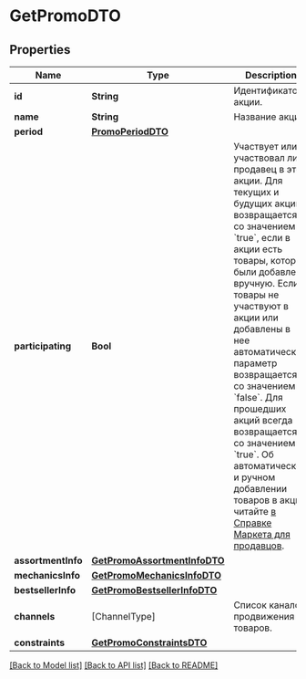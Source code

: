 # GetPromoDTO

## Properties
Name | Type | Description | Notes
------------ | ------------- | ------------- | -------------
**id** | **String** | Идентификатор акции. | 
**name** | **String** | Название акции. | 
**period** | [**PromoPeriodDTO**](PromoPeriodDTO.md) |  | 
**participating** | **Bool** | Участвует или участвовал ли продавец в этой акции.  Для текущих и будущих акций возвращается со значением &#x60;true&#x60;, если в акции есть товары, которые были добавлены вручную. Если товары не участвуют в акции или добавлены в нее автоматически, параметр возвращается со значением &#x60;false&#x60;.  Для прошедших акций всегда возвращается со значением &#x60;true&#x60;.  Об автоматическом и ручном добавлении товаров в акцию читайте [в Справке Маркета для продавцов](https://yandex.ru/support2/marketplace/ru/marketing/promos/market/index).  | 
**assortmentInfo** | [**GetPromoAssortmentInfoDTO**](GetPromoAssortmentInfoDTO.md) |  | 
**mechanicsInfo** | [**GetPromoMechanicsInfoDTO**](GetPromoMechanicsInfoDTO.md) |  | 
**bestsellerInfo** | [**GetPromoBestsellerInfoDTO**](GetPromoBestsellerInfoDTO.md) |  | 
**channels** | [ChannelType] | Список каналов продвижения товаров. | [optional] 
**constraints** | [**GetPromoConstraintsDTO**](GetPromoConstraintsDTO.md) |  | [optional] 

[[Back to Model list]](../README.md#documentation-for-models) [[Back to API list]](../README.md#documentation-for-api-endpoints) [[Back to README]](../README.md)


